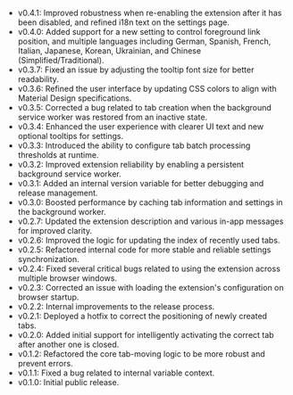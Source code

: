 - v0.4.1: Improved robustness when re-enabling the extension after it has been disabled, and refined i18n text on the settings page.
- v0.4.0: Added support for a new setting to control foreground link position, and multiple languages including German, Spanish, French, Italian, Japanese, Korean, Ukrainian, and Chinese (Simplified/Traditional).
- v0.3.7: Fixed an issue by adjusting the tooltip font size for better readability.
- v0.3.6: Refined the user interface by updating CSS colors to align with Material Design specifications.
- v0.3.5: Corrected a bug related to tab creation when the background service worker was restored from an inactive state.
- v0.3.4: Enhanced the user experience with clearer UI text and new optional tooltips for settings.
- v0.3.3: Introduced the ability to configure tab batch processing thresholds at runtime.
- v0.3.2: Improved extension reliability by enabling a persistent background service worker.
- v0.3.1: Added an internal version variable for better debugging and release management.
- v0.3.0: Boosted performance by caching tab information and settings in the background worker.
- v0.2.7: Updated the extension description and various in-app messages for improved clarity.
- v0.2.6: Improved the logic for updating the index of recently used tabs.
- v0.2.5: Refactored internal code for more stable and reliable settings synchronization.
- v0.2.4: Fixed several critical bugs related to using the extension across multiple browser windows.
- v0.2.3: Corrected an issue with loading the extension's configuration on browser startup.
- v0.2.2: Internal improvements to the release process.
- v0.2.1: Deployed a hotfix to correct the positioning of newly created tabs.
- v0.2.0: Added initial support for intelligently activating the correct tab after another one is closed.
- v0.1.2: Refactored the core tab-moving logic to be more robust and prevent errors.
- v0.1.1: Fixed a bug related to internal variable context.
- v0.1.0: Initial public release.
